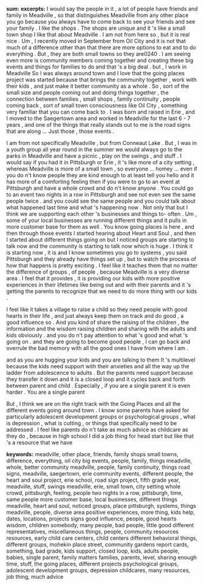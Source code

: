 **sum:**
**excerpts:**
I would say the people in it , a lot of people have friends and family in Meadville , so that distinguishes Meadville from any other place you go because you always have to come back to see your friends and see your family .
I like the shops . The shops are unique and it 's like a small town shop I like that about Meadville . I am not from here so , but it is real nice .
Um , I recently moved in September from Oil City and it is not that much of a difference other than that there are more options to eat and to do everything . But , they are both small towns so they are0240 .
I am seeing even more is community members coming together and creating these big events and things for families to do and that 's a big deal .
but , I work in Meadville So I was always around town and I love that the going places project was started because that brings the community together , work with their kids , and just make it better community as a whole .
So , sort of the small size and people coming out and doing things together , the connection between families , small shops , family continuity , people coming back , sort of small town consciousness like Oil City , something very familiar that you can come back to .
I was born and raised in Erie , and I moved to the Saegertown area and worked in Meadville for the last 6 - 7 years , and one of the things that really stands out to me is the road signs that are along ...
Just those , those events .

I am from not specifically Meadville , but from Conneaut Lake . But , I was in a youth group all year round in the summer we would always go to the parks in Meadville and have a picnic , play on the swings , and stuff .
I would say if you had it in Pittsburgh or Erie , it 's like more of a city setting , whereas Meadville is more of a small town , so everyone ...
homey ... even if you do n't know people they are kind enough to at least tell you hello and it has more of a comforting feeling then if you were to go to an event at Pittsburgh and have a whole crowd and do n't know anyone .
You could go to an event two nights in a row in Pittsburgh and see not even see the same people twice . and you could see the same people and you could talk about what happened last time and what 's happening now .
Not only that but I think we are supporting each other 's businesses and things to- often . Um , some of your local businesses are running different things and it pulls in more customer base for them as well .
You know going places is here , and then through those events I started hearing about Heart and Soul , and then I started about different things going on but I noticed groups are starting to talk now and the community is starting to talk now which is huge .
I think it is starting now , it is and I know sometimes you go to systems , you said Pittsburgh and they already have things set up , but to watch   the process of how that happens is pretty exciting .
I feel like it teaches them that no matter the difference of groups , of people , because Meadville is a very diverse area .
I feel that it provides , it is providing our kids with more positive experiences in their lifetimes like being out and with their parents and it 's getting the parents to recognize that we need to do more thing with our kids .

I feel like it takes a village to raise a child so they need people with good hearts in their life , and just always keep them on track and do good , a good influence so .
And you kind of share the raising of the children , the information and the wisdom raising children and sharing with the adults and kids obviously .
and you do n't pay attention to what 's good and what 's going on . and they are going to become good people , I can go back and overrule the bad memory with all the good ones I have from where I am .



and as you are hugging your kids and you are talking to them
It 's multilevel because the kids need support with their anxieties and all the way up the ladder from adolescence to adults . But the parents need support because they transfer it down and it is a closed loop and it cycles back and forth between parent and child .
Especially , if you are a single parent it is even harder . You are a single parent

But , I think we are on the right track with the Going Places and all the different events going around town .
I know some parents have asked for particularly adolescent development groups or psychological groups , what is depression , what is cutting , or things that specifically need to be addressed .
I feel like parents do n't take as much advice as childcare as they do , because in high school I did a job thing for head start but like that 's a resource that we have

**keywords:**
meadville, other place, friends, family
shops
small towns, difference, everything, oil city
big events, people, family, things
meadville, whole, better community
meadville, people, family continuity, things
road signs, meadville, saegertown, erie
community events, different people, the heart and soul project, erie
school, road sign project, fifth grade
year, meadville, stuff, swings
meadville, erie, small town, city setting
whole crowd, pittsburgh, feeling, people
two nights in a row, pittsburgh, time, same people
more customer base, local businesses, different things
meadville, heart and soul, noticed groups, place
pittsburgh, systems, things
meadville, people, diverse area
positive experiences, more thing, kids
help, dates, locations, projects signs
good influence, people, good hearts
wisdom, children
somebody, many people, bad people, little good
different representatives, miscellaneous things, people, community resources
resources, early child care centers, child centers
different behavioral things, different groups, mohekin place street, community gardens
report cards, something, bad grade, kids
support, closed loop, kids, adults
people, babies, single parent, family matters
families, parents, level, sharing
enough time, stuff, the going places, different projects
psychological groups, adolescent development groups, depression
childcares, many resources, job thing, much advice

